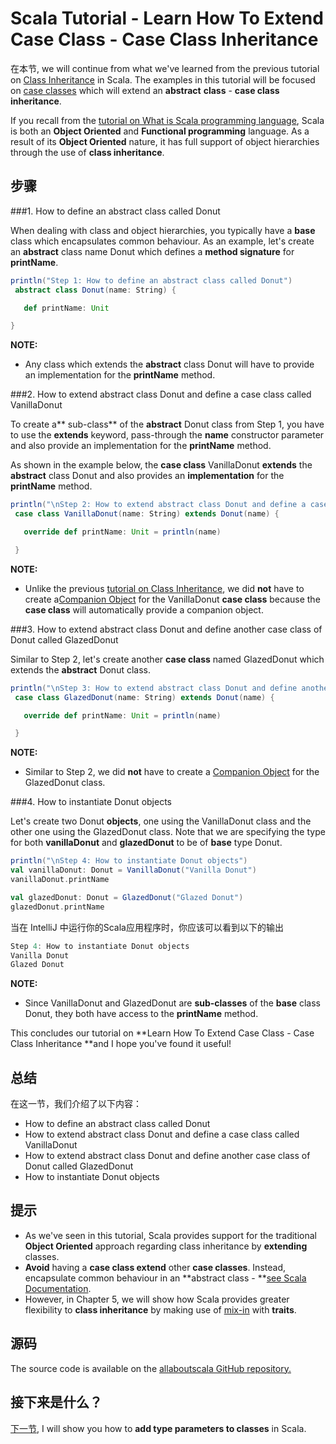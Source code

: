 # Scala Tutorial - Learn How To Extend Case Class - Case Class Inheritance


在本节, we will continue from what we've learned from the previous tutorial on [Class Inheritance](https://en.wikipedia.org/wiki/Inheritance_(object-oriented_programming)) in Scala.  The examples in this tutorial will be focused on [case classes](http://allaboutscala.com/tutorials/chapter-3-beginner-tutorial-using-classes-scala/scala-tutorial-learn-define-use-case-class/) which will extend an **abstract** **class** - **case class inheritance**.

 

If you recall from the [tutorial on What is Scala programming language](http://allaboutscala.com/tutorials/scala-introduction/learn-scala-programming-language/), Scala is both an **Object Oriented** and **Functional programming** language. As a result of its **Object Oriented** nature, it has full support of object hierarchies through the use of **class inheritance**.

## 步骤

###1. How to define an abstract class called Donut 

When dealing with class and object hierarchies, you typically have a **base** class which encapsulates common behaviour. As an example, let's create an **abstract** class name Donut which defines a **method signature** for **printName**.

```scala
println("Step 1: How to define an abstract class called Donut")
 abstract class Donut(name: String) {

   def printName: Unit

}

```

**NOTE:**

- Any class which extends the **abstract** class Donut will have to provide an implementation for the **printName** method.

###2. How to extend abstract class Donut and define a case class called VanillaDonut

To create a** sub-class** of the **abstract** Donut class from Step 1, you have to use the **extends** keyword, pass-through the **name** constructor parameter and also provide an implementation for the **printName** method.

 

As shown in the example below, the **case class** VanillaDonut **extends** the **abstract** class Donut and also provides an **implementation** for the **printName** method.

```scala
println("\nStep 2: How to extend abstract class Donut and define a case class called VanillaDonut")
 case class VanillaDonut(name: String) extends Donut(name) {

   override def printName: Unit = println(name)

 }


```

**NOTE:**

- Unlike the previous [tutorial on Class Inheritance](http://allaboutscala.com/tutorials/chapter-3-beginner-tutorial-using-classes-scala/scala-extend-class/), we did **not** have to create a[Companion Object](http://allaboutscala.com/tutorials/chapter-3-beginner-tutorial-using-classes-scala/scala-tutorial-learn-create-use-companion-objects/) for the VanillaDonut **case class** because the **case class** will automatically provide a companion object.

###3. How to extend abstract class Donut and define another case class of Donut called GlazedDonut

Similar to Step 2, let's create another **case class** named GlazedDonut which extends the **abstract** Donut class.

```scala
println("\nStep 3: How to extend abstract class Donut and define another case class called GlazedDonut")
 case class GlazedDonut(name: String) extends Donut(name) {

   override def printName: Unit = println(name)

 }


```

**NOTE:**

- Similar to Step 2, we did **not** have to create a [Companion Object](http://allaboutscala.com/tutorials/chapter-3-beginner-tutorial-using-classes-scala/scala-tutorial-learn-create-use-companion-objects/) for the GlazedDonut class.

###4. How to instantiate Donut objects

Let's create two Donut **objects**, one using the VanillaDonut class and the other one using the GlazedDonut class. Note that we are specifying the type for both **vanillaDonut** and **glazedDonut** to be of **base** type Donut.

```scala
println("\nStep 4: How to instantiate Donut objects")
val vanillaDonut: Donut = VanillaDonut("Vanilla Donut")
vanillaDonut.printName

val glazedDonut: Donut = GlazedDonut("Glazed Donut")
glazedDonut.printName


```

当在 IntelliJ 中运行你的Scala应用程序时，你应该可以看到以下的输出

```scala
Step 4: How to instantiate Donut objects
Vanilla Donut
Glazed Donut

```

**NOTE:**

- Since VanillaDonut and GlazedDonut are **sub-classes** of the **base** class Donut, they both have access to the **printName** method.

This concludes our tutorial on **Learn How To Extend Case Class - Case Class Inheritance **and I hope you've found it useful!

 

## 总结

在这一节，我们介绍了以下内容：

- How to define an abstract class called Donut
- How to extend abstract class Donut and define a case class called VanillaDonut
- How to extend abstract class Donut and define another case class of Donut called GlazedDonut
- How to instantiate Donut objects

## 提示

- As we've seen in this tutorial, Scala provides support for the traditional **Object Oriented** approach regarding class inheritance by **extending** classes.
- **Avoid** having a **case class extend** other **case classes**. Instead, encapsulate common behaviour in an **abstract class - **[see Scala Documentation](http://docs.scala-lang.org/tutorials/tour/case-classes.html).
- However, in Chapter 5, we will show how Scala provides greater flexibility to **class inheritance** by making use of [mix-in](http://docs.scala-lang.org/tutorials/tour/mixin-class-composition.html) with **traits**.

## 源码

The source code is available on the [allaboutscala GitHub repository.](https://github.com/nadimbahadoor/allaboutscala)

 

## 接下来是什么？

[下一节](http://allaboutscala.com/tutorials/chapter-3-beginner-tutorial-using-classes-scala/scala-type-class/), I will show you how to **add type parameters to classes** in Scala.